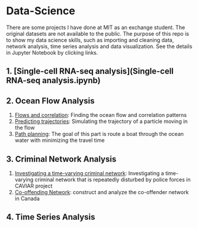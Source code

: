 # Data-Science
There are some projects I have done at MIT as an exchange student. The original datasets are not available to the public. The purpose of this repo is to show my data science skills, such as importing and cleaning data, network analysis, time series analysis and data visualization. See the details in Jupyter Notebook by clicking links.

## 1. [Single-cell RNA-seq analysis](Single-cell RNA-seq analysis.ipynb)

## 2. Ocean Flow Analysis
1. [Flows and correlation](Ocean_Flow/Ocean_Flow_1.ipynb): Finding the ocean flow and correlation patterns
2. [Predicting trajectories](Ocean_Flow/Ocean_Flow_2.ipynb): Simulating the trajectory of a particle moving in the flow
3. [Path planning](Ocean_Flow/Ocean_Flow_3.ipynb): The goal of this part is route a boat through the ocean water  with minimizing the travel time

## 3. Criminal Network Analysis
1. [Investigating a time-varying criminal network](Criminal_Network_Analysis/Criminal_Network_Analysis_1.ipynb): Investigating a time-varying criminal network that is repeatedly disturbed by police forces in CAVIAR project
2. [Co-offending Network](Criminal_Network_Analysis/Criminal_Network_Analysis_2.ipynb): construct and analyze the co-offender network in Canada

## 4. Time Series Analysis

      
      
